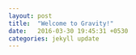 ```yaml
---
layout: post
title:  "Welcome to Gravity!"
date:   2016-03-30 19:45:31 +0530
categories: jekyll update
---
```

